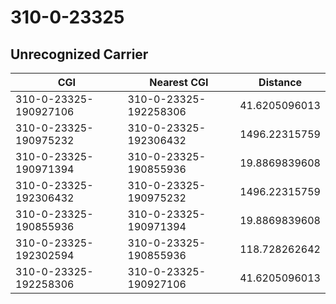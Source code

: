 # 310-0-23325
## Unrecognized Carrier


| CGI | Nearest CGI | Distance |
|-----|-------------|----------|
| 310-0-23325-190927106 | 310-0-23325-192258306 | 41.6205096013 |
| 310-0-23325-190975232 | 310-0-23325-192306432 | 1496.22315759 |
| 310-0-23325-190971394 | 310-0-23325-190855936 | 19.8869839608 |
| 310-0-23325-192306432 | 310-0-23325-190975232 | 1496.22315759 |
| 310-0-23325-190855936 | 310-0-23325-190971394 | 19.8869839608 |
| 310-0-23325-192302594 | 310-0-23325-190855936 | 118.728262642 |
| 310-0-23325-192258306 | 310-0-23325-190927106 | 41.6205096013 |
